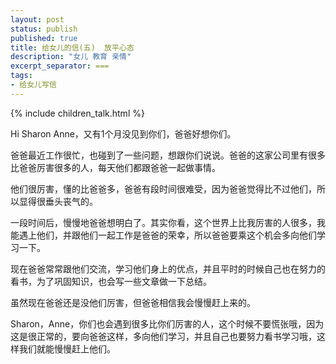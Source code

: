 ```yaml
---
layout: post
status: publish
published: true
title: 给女儿的信(五)  放平心态
description: "女儿 教育 亲情"
excerpt_separator: ===
tags:
- 给女儿写信
---
```


{% include children_talk.html %}

Hi Sharon Anne，又有1个月没见到你们，爸爸好想你们。

爸爸最近工作很忙，也碰到了一些问题，想跟你们说说。爸爸的这家公司里有很多比爸爸厉害很多的人，每天他们都跟爸爸一起做事情。

他们很厉害，懂的比爸爸多，爸爸有段时间很难受，因为爸爸觉得比不过他们，所以显得很垂头丧气的。

一段时间后，慢慢地爸爸想明白了。其实你看，这个世界上比我厉害的人很多，我能遇上他们，并跟他们一起工作是爸爸的荣幸，所以爸爸要乘这个机会多向他们学习一下。

现在爸爸常常跟他们交流，学习他们身上的优点，并且平时的时候自己也在努力的看书，为了巩固知识，也会写一些文章做一下总结。

虽然现在爸爸还是没他们厉害，但爸爸相信我会慢慢赶上来的。

Sharon，Anne，你们也会遇到很多比你们厉害的人，这个时候不要慌张哦，因为这是很正常的，要向爸爸这样，多向他们学习，并且自己也要努力看书学习哦，这样我们就能慢慢赶上他们。

